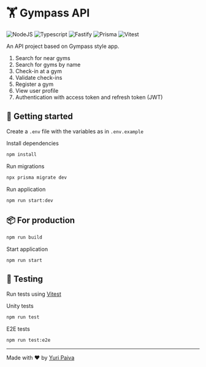 # 🏋️ Gympass API
![NodeJS](https://img.shields.io/badge/-NodeJS-339933?style=flat-square&logo=node.js&logoColor=white)
![Typescript](https://img.shields.io/badge/-Typescript-3178C6?style=flat-square&logo=typescript&logoColor=white)
![Fastify](https://img.shields.io/badge/-Fastify-202020?style=flat-square&logo=fastify&logoColor=white)
![Prisma](https://img.shields.io/badge/-Prisma-2D3748?style=flat-square&logo=prisma&logoColor=white)
![Vitest](https://img.shields.io/badge/-Vitest-000000?style=flat-square&logo=vitest&logoColor=white)

An API project based on Gympass style app.
1. Search for near gyms
2. Search for gyms by name
3. Check-in at a gym
4. Validate check-ins
5. Register a gym
6. View user profile
7. Authentication with access token and refresh token (JWT)

## 🔧 Getting started
Create a `.env` file with the variables as in `.env.example`

Install dependencies
```bash
npm install
```

Run migrations
```bash
npx prisma migrate dev
```

Run application
```bash
npm run start:dev
```

## 📦 For production
```bash
npm run build
```
Start application
```
npm run start
```

## 🧪 Testing
Run tests using [Vitest](https://vitest.dev/)

Unity tests
```bash
npm run test
```

E2E tests
```bash
npm run test:e2e
```

---
Made with ❤️ by [Yuri Paiva](https://yuripaiva.dev) 